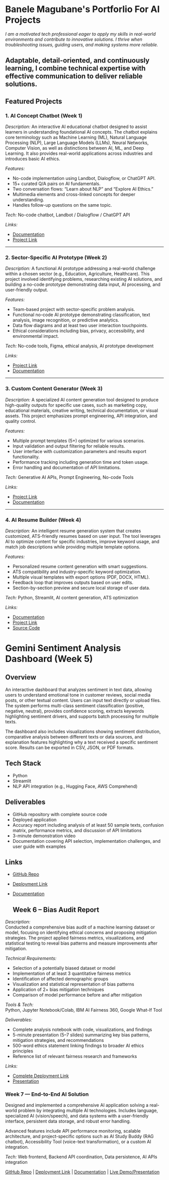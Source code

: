 # Banele Magubane's Portforlio For AI Projects

*I am a motivated tech professional eager to apply my skills in real-world environments and contribute to innovative solutions. I thrive when troubleshooting issues, guiding users, and making systems more reliable.*

Adaptable, detail-oriented, and continuously learning, I combine technical expertise with effective communication to deliver reliable solutions.
---

## Featured Projects

### 1. AI Concept Chatbot (Week 1)

*Description:*
An interactive AI educational chatbot designed to assist learners in understanding foundational AI concepts. The chatbot explains core terminology such as Machine Learning (ML), Natural Language Processing (NLP), Large Language Models (LLMs), Neural Networks, Computer Vision, as well as distinctions between AI, ML, and Deep Learning. It also provides real-world applications across industries and introduces basic AI ethics.

*Features:*

* No-code implementation using Landbot, Dialogflow, or ChatGPT API.
* 15+ curated Q/A pairs on AI fundamentals.
* Two conversation flows: “Learn about NLP” and “Explore AI Ethics.”
* Multimedia elements and cross-linked concepts for deeper understanding.
* Handles follow-up questions on the same topic.

*Tech:* No-code chatbot, Landbot / Dialogflow / ChatGPT API

*Links:*

* [Documentation](https://github.com/magubanebanele1234-create/ai-learning-assistant/blob/main/README.md)
* [Project Link](https://landbot.online/v3/H-3125566-R1MPTPVQT0GFXLWW/index.html)

---

### 2. Sector-Specific AI Prototype (Week 2)

*Description:*
A functional AI prototype addressing a real-world challenge within a chosen sector (e.g., Education, Agriculture, Healthcare). This project involved identifying problems, researching existing AI solutions, and building a no-code prototype demonstrating data input, AI processing, and user-friendly output.

*Features:*

* Team-based project with sector-specific problem analysis.
* Functional no-code AI prototype demonstrating classification, text analysis, image recognition, or predictive analytics.
* Data flow diagrams and at least two user interaction touchpoints.
* Ethical considerations including bias, privacy, accessibility, and environmental impact.

*Tech:* No-code tools, Figma, ethical analysis, AI prototype development

*Links:*

* [Project Link](https://garb-hut-44763277.figma.site/)
* [Documentation](https://capeitinitiative-my.sharepoint.com/:b:/g/personal/siyabonga_mahlangu_capaciti_org_za/EWWCA8houyVGgL4Ti3mqXpwBsjoiOHEDkfrcyP2cnp262w?e=mXEP6u)

---

### 3. Custom Content Generator (Week 3)

*Description:*
A specialized AI content generation tool designed to produce high-quality outputs for specific use cases, such as marketing copy, educational materials, creative writing, technical documentation, or visual assets. This project emphasizes prompt engineering, API integration, and quality control.

*Features:*

* Multiple prompt templates (5+) optimized for various scenarios.
* Input validation and output filtering for reliable results.
* User interface with customization parameters and results export functionality.
* Performance tracking including generation time and token usage.
* Error handling and documentation of API limitations.

*Tech:* Generative AI APIs, Prompt Engineering, No-code Tools

*Links:*

* [Project Link](https://www.canva.com/design/DAGvTTYHHl0/M0Ftt010BQ79vZF_SDszeg/view)
* [Documentation](https://capeitinitiative-my.sharepoint.com/:w:/g/personal/siyabonga_mahlangu_capaciti_org_za/EUcQzfwumahMqObS0BcNm0EBp6Uhc8-z0G7VNtPPij1ajg?e=TKSHEV)

---

### 4. AI Resume Builder (Week 4)

*Description:*
An intelligent resume generation system that creates customized, ATS-friendly resumes based on user input. The tool leverages AI to optimize content for specific industries, improve keyword usage, and match job descriptions while providing multiple template options.

*Features:*

* Personalized resume content generation with smart suggestions.
* ATS compatibility and industry-specific keyword optimization.
* Multiple visual templates with export options (PDF, DOCX, HTML).
* Feedback loop that improves outputs based on user edits.
* Section-by-section preview and secure local storage of user data.

*Tech:* Python, Streamlit, AI content generation, ATS optimization

*Links:*

* [Documentation](https://capeitinitiative-my.sharepoint.com/:w:/g/personal/siyabonga_mahlangu_capaciti_org_za/EeNIyHbmmfxNrL3mK7VIwbIBTFF5W8HQ5IBIATnwAt3k1w?e=2vp7wF)
* [Project Link](https://resume-generator-app-hmiww35spceec5m9nbzawq.streamlit.app/)
* [Source Code](https://github.com/Moraka1952/resume-generator-app)


# Gemini Sentiment Analysis Dashboard (Week 5)

## Overview
An interactive dashboard that analyzes sentiment in text data, allowing users to understand emotional tone in customer reviews, social media posts, or other textual content. Users can input text directly or upload files. The system performs multi-class sentiment classification (positive, negative, neutral), provides confidence scoring, extracts keywords highlighting sentiment drivers, and supports batch processing for multiple texts.

The dashboard also includes visualizations showing sentiment distribution, comparative analysis between different texts or data sources, and explanation features highlighting why a text received a specific sentiment score. Results can be exported in CSV, JSON, or PDF formats.

## Tech Stack
- Python  
- Streamlit  
- NLP API integration (e.g., Hugging Face, AWS Comprehend)

## Deliverables
- GitHub repository with complete source code  
- Deployed application  
- Accuracy report including analysis of at least 50 sample texts, confusion matrix, performance metrics, and discussion of API limitations  
- 3-minute demonstration video  
- Documentation covering API selection, implementation challenges, and user guide with examples

## Links
- [GitHub Repo](https://github.com/Moraka1952/Gemini_Sentiment_App)  
- [Deployment Link](https://g.co/gemini/share/90720c2061b4)  
- [Documentation](https://capeitinitiative.sharepoint.com/:w:/s/AdvancedDigitalSkills4/EUOshHKYnQhOsgS0e75Or7IBLB8cop9ccWJlZWeibtY9CA?e=ieeKd5)

  ## Week 6 – Bias Audit Report

*Description:*  
Conducted a comprehensive bias audit of a machine learning dataset or model, focusing on identifying ethical concerns and proposing mitigation strategies. The project applied fairness metrics, visualizations, and statistical testing to reveal bias patterns and measure improvements after mitigation.

*Technical Requirements:*  
- Selection of a potentially biased dataset or model  
- Implementation of at least 3 quantitative fairness metrics  
- Identification of affected demographic groups  
- Visualization and statistical representation of bias patterns  
- Application of 2+ bias mitigation techniques  
- Comparison of model performance before and after mitigation  

*Tools & Tech:*  
Python, Jupyter Notebook/Colab, IBM AI Fairness 360, Google What-If Tool

*Deliverables:*  
- Complete analysis notebook with code, visualizations, and findings  
- 5-minute presentation (5–7 slides) summarizing key bias patterns, mitigation strategies, and recommendations  
- 500-word ethics statement linking findings to broader AI ethics principles  
- Reference list of relevant fairness research and frameworks

*Links:*  
- [Complete Deployment Link](https://github.com/Moraka1952/Bias-Audit-Report)  
- [Presentation](https://www.canva.com/design/DAGxt0a3muM/u4-E_47e0MkLKU0Um_whRA/edit?utm_content=DAGxt0a3muM&utm_campaign=designshare&utm_medium=link2&utm_source=sharebutton)

### Week 7 — End-to-End AI Solution
Designed and implemented a comprehensive AI application solving a real-world problem by integrating multiple AI technologies. Includes language, specialized AI (vision/speech), and data systems with a user-friendly interface, persistent data storage, and robust error handling.

Advanced features include API performance monitoring, scalable architecture, and project-specific options such as AI Study Buddy (RAG chatbot), Accessibility Tool (voice-text transformation), or a custom AI integration.

*Tech:* Web frontend, Backend API coordination, Data persistence, AI APIs integration

[GitHub Repo](https://github.com/LindiMk/MediMindv2) | [Deployment Link](https://medimindv2.netlify.app/) | [Documentation](https://magenta-valentina-8.tiiny.site/) | [Live Demo/Presentation](https://capeitinitiative-my.sharepoint.com/:v:/g/personal/lindiwe_mkuzangwe_capaciti_org_za/EZu9LYDqPnRPnktKAWiWmZwBzYTY0jX58joiidLhv-EdEg?nav=eyJyZWZlcnJhbEluZm8iOnsicmVmZXJyYWxBcHAiOiJPbmVEcml2ZUZvckJ1c2luZXNzIiwicmVmZXJyYWxBcHBQbGF0Zm9ybSI6IldlYiIsInJlZmVycmFsTW9kZSI6InZpZXciLCJyZWZlcnJhbFZpZXciOiJNeUZpbGVzTGlua0NvcHkifX0&e=hwpacw)
